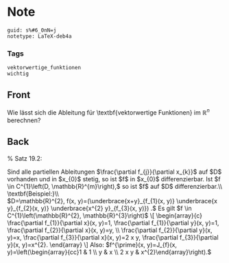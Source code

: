 # Note
```
guid: s%#6_0nN=j
notetype: LaTeX-deb4a
```

### Tags
```
vektorwertige_funktionen
wichtig
```

## Front
Wie lässt sich die Ableitung für \textbf{vektorwertige Funktionen} im $\mathbb{R}^n$ berechnen?

## Back
% Satz 19.2:
<div>
  Sind alle partiellen Ableitungen $\frac{\partial f_{j}}{\partial
  x_{k}}$ auf $D$ vorhanden und in $x_{0}$ stetig, so ist $f$ in
  $x_{0}$ differenzierbar. Ist $f \in C^{1}\left(D,
  \mathbb{R}^{m}\right),$ so ist $f$ auf $D$ differenzierbar.\\
</div>
<div>
  \textbf{Beispiel:}\\
</div>
<div>
  $D=\mathbb{R}^{2}, f(x, y)=(\underbrace{x+y}_{f_{1}(x, y)}
  \underbrace{x y}_{f_{2}(x, y)} \underbrace{x^{2} y}_{f_{3}(x,
  y)}) .$ Es gilt $f \in C^{1}\left(\mathbb{R}^{2},
  \mathbb{R}^{3}\right)$ \[ \begin{array}{c} \frac{\partial
  f_{1}}{\partial x}(x, y)=1, \frac{\partial f_{1}}{\partial y}(x,
  y)=1, \frac{\partial f_{2}}{\partial x}(x, y)=y, \\
  \frac{\partial f_{2}}{\partial y}(x, y)=x, \frac{\partial
  f_{3}}{\partial x}(x, y)=2 x y, \frac{\partial f_{3}}{\partial
  y}(x, y)=x^{2}. \end{array} \] Also: $f^{\prime}(x, y)=J_{f}(x,
  y)=\left(\begin{array}{cc}1 & 1 \\ y & x \\ 2 x y &
  x^{2}\end{array}\right).$
</div>
